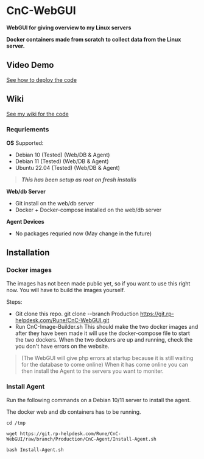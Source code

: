 # CnC-WebGUI
**WebGUI for giving overview to my Linux servers**

**Docker containers made from scratch to collect data from the Linux server.**


## Video Demo

[See how to deploy the code](https://media.rp-helpdesk.com/view?m=CLXrOulOT)

## Wiki

[See my wiki for the code](https://wiki.rp-helpdesk.com)

### Requriements 

**OS**
Supported:

* Debian 10 (Tested) (Web/DB & Agent)
* Debian 11 (Tested) (Web/DB & Agent)
* Ubuntu 22.04 (Tested) (Web/DB & Agent)

>***This has been setup as root on fresh installs***

**Web/db Server**
* Git install on the web/db server
* Docker + Docker-compose installed on the web/db server

**Agent Devices**
* No packages requried now (May change in the future)

## Installation
### Docker images
The images has not been made public yet, so if you want to use this right now. You will have to build the images yourself.

Steps:

* Git clone this repo. git clone --branch Production https://git.rp-helpdesk.com/Rune/CnC-WebGUI.git
* Run CnC-Image-Builder.sh
This should make the two docker images and after they have been made it will use the docker-compose file to start the two dockers. When the two dockers are up and running, check the you don't have errors on the website.

> (The WebGUI will give php errors at startup because it is still waiting for the database to come online) When it has come online you can then install the Agent to the servers you want to moniter.

### Install Agent
Run the following commands on a Debian 10/11 server to install the agent.

The docker web and db containers has to be running.

```
cd /tmp 

wget https://git.rp-helpdesk.com/Rune/CnC-WebGUI/raw/branch/Production/CnC-Agent/Install-Agent.sh

bash Install-Agent.sh
```